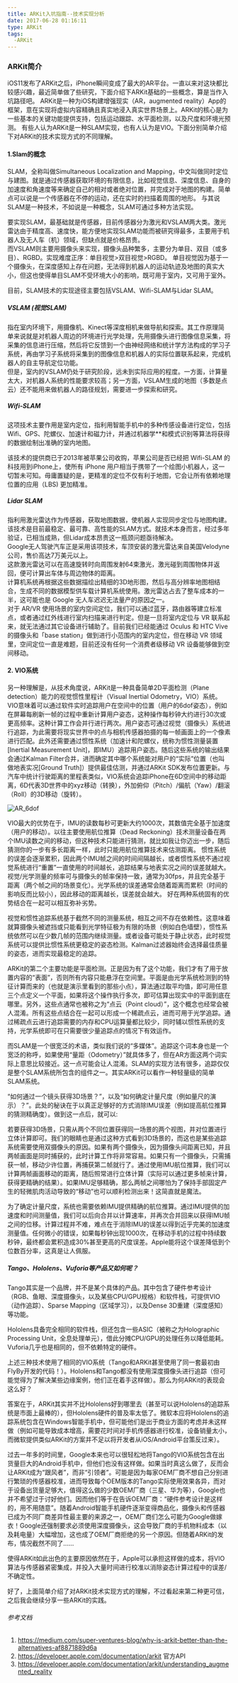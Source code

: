 ```yaml
---
title: ARKit入坑指南--技术实现分析  
date: 2017-06-28 01:16:11
type: ARKit
tags:
  -ARKit
---
```


### ARKit简介

  iOS11发布了ARKit之后，iPhone瞬间变成了最大的AR平台。一直以来对这块都比较感兴趣，最近简单做了些研究，下面介绍下ARKit基础的一些概念，算是当作入坑路径吧。
  ARKit是一种为iOS构建增强现实（AR，augmented reality）App的框架，意在实现将虚拟内容精确且真实地浸入真实世界场景上。ARKit的核心是为一些基本的关键功能提供支持，包括运动跟踪、水平面检测，以及尺度和环境光预测。
  有些人认为ARKit是一种SLAM实现，也有人认为是VIO。下面分别简单介绍下对ARKit的技术实现方式的不同理解。

#### 1.Slam的概念  

  SLAM，全称叫做Simultaneous Localization and Mapping，中文叫做同时定位与建图。就是通过传感器获取环境的有限信息，比如视觉信息、深度信息、自身的加速度和角速度等来确定自己的相对或者绝对位置，并完成对于地图的构建。简单点可以说是一个传感器在不停的运动，还在实时的扫描着周围的地形。
  与其说SLAM是一种技术，不如说是一种概念，SLAM可通过多种方法实现。

  要实现SLAM，最基础就是传感器，目前传感器分为激光和VSLAM两大类。激光雷达由于精度高、速度快，能方便地实现SLAM功能而被研究得最多，主要用于机器人及无人车（机）领域，但缺点就是价格昂贵。   
  而VSLAM则主要用摄像头来实现，摄像头品种繁多，主要分为单目、双目（或多目）、RGBD。实现难度正序：单目视觉>双目视觉>RGBD。  单目视觉因为基于一个摄像头，在深度感知上存在问题，无法得到机器人的运动轨迹及地图的真实大小，但这也使得单目SLAM不受环境大小的影响，既可用于室内，又可用于室外。

  目前，SLAM技术的实现途径主要包括VSLAM、Wifi-SLAM与Lidar SLAM。

  <!--more-->
##### VSLAM (视觉SLAM)  

  指在室内环境下，用摄像机、Kinect等深度相机来做导航和探索。其工作原理简单来说就是对机器人周边的环境进行光学处理，先用摄像头进行图像信息采集，将采集的信息进行压缩，然后将它反馈到一个由神经网络和统计学方法构成的学习子系统，再由学习子系统将采集到的图像信息和机器人的实际位置联系起来，完成机器人的自主导航定位功能。  
  但是，室内的VSLAM仍处于研究阶段，远未到实际应用的程度。一方面，计算量太大，对机器人系统的性能要求较高；另一方面，VSLAM生成的地图（多数是点云）还不能用来做机器人的路径规划，需要进一步探索和研究。

##### Wifi-SLAM

  这项技术主要作用是室内定位，指利用智能手机中的多种传感设备进行定位，包括Wifi、GPS、陀螺仪、加速计和磁力计，并通过机器学**和模式识别等算法将获得的数据绘制出准确的室内地图。

  该技术的提供商已于2013年被苹果公司收购，苹果公司是否已经把 Wifi-SLAM 的科技用到iPhone上，使所有 iPhone 用户相当于携带了一个绘图小机器人，这一切暂未可知。毋庸置疑的是，更精准的定位不仅有利于地图，它会让所有依赖地理位置的应用（LBS) 更加精准。

##### Lidar SLAM

  指利用激光雷达作为传感器，获取地图数据，使机器人实现同步定位与地图构建。该技术是目前最稳定、最可靠、高性能的SLAM方式。就技术本身而言，经过多年验证，已相当成熟，但Lidar成本昂贵这一瓶颈问题亟待解决。  
  Google无人驾驶汽车正是采用该项技术，车顶安装的激光雷达来自美国Velodyne公司，售价高达7万美元以上。  
  这款激光雷达可以在高速旋转时向周围发射64束激光，激光碰到周围物体并返回，便可计算出车体与周边物体的距离。  
  计算机系统再根据这些数据描绘出精细的3D地形图，然后与高分辨率地图相结合，生成不同的数据模型供车载计算机系统使用。激光雷达占去了整车成本的一半，这可能也是 Google 无人车迟迟无法量产的原因之一。  
  对于 AR/VR 使用场景的室内空间定位，我们可以通过蓝牙，路由器等建立标准点，或者通过红外线进行室内扫描来进行判定。但是一旦将室内定位与 VR 联系起来，就无法通过其它设备进行辅助了。目前我们已经能通过 Oculus 和 HTC Vive 的摄像头和「base station」做到进行小范围内的室内定位，但在移动 VR 领域里，空间定位一直是难题，目前还没有任何一个消费者级移动 VR 设备能够做到空间移动。

#### 2. VIO系统  

  另一种理解是，从技术角度说，ARKit是一种具备简单2D平面检测（Plane detection）能力的视觉惯性里程计（Visual Inertial Odometry，VIO）系统。VIO意味着可以通过软件实时追踪用户在空间中的位置（用户的6dof姿态），例如在屏幕每刷新一帧的过程中重新计算用户姿态，这种操作每秒钟大约进行30次或更高频率。这种计算工作会并行进行两次。用户姿态可通过视觉（摄像头）系统进行追踪，为此需要将现实世界中的点与相机传感器拍摄的每一帧画面上的一个像素进行匹配。此外还需要通过惯性系统（加速计和陀螺仪，统称为惯性测量装置[Inertial Measurement Unit]，即IMU）追踪用户姿态。随后这些系统的输出结果会通过Kalman Filter合并，进而确定其中哪个系统能对用户的“实际”位置（也叫做地表实况[Ground Truth]）提供最佳估测，并通过ARKit SDK发布位置更新。与汽车中统计行驶距离的里程表类似，VIO系统会追踪iPhone在6D空间中的移动距离，6D代表3D世界中的xyz移动（转换），外加俯仰（Pitch）/偏航（Yaw）/翻滚（Roll）的3D移动（旋转）。

  ![AR_6dof](http://ojca2gwha.bkt.clouddn.com/AR_6DOF.jpg)

  VIO最大的优势在于，IMU的读数每秒可更新大约1000次，其数值完全基于加速度（用户的移动）。以往主要使用航位推算（Dead Reckoning）技术测量设备在两个IMU读数之间的移动，但这种技术只能进行猜测，就比如我让你迈出一步，随后猜测你的一步有多长距离一样，此时只能用航位推算技术来估测距离。
  惯性系统的误差会逐渐累积，因此两个IMU帧之间的时间间隔越长，或者惯性系统不通过视觉系统进行“重置”一直使用的时间越长，追踪结果与地表实况之间的误差就越大。视觉/光学测量的频率可与摄像头的帧率保持一致，通常为30fps，并且完全基于距离（两个帧之间的场景变化）。光学系统的误差通常会随着距离而累积（时间的影响反而比较小），因此移动的距离越长，误差就会越大。 好在两种系统固有的优势结合在一起可以相互弥补劣势。

  视觉和惯性追踪系统基于截然不同的测量系统，相互之间不存在依赖性。这意味着就算摄像头被遮挡或只能看到光学特征极为有限的场景（例如白色墙壁），惯性系统依然可以在少数几帧的范围内继续测量。或者设备可能处于静止状态，此时视觉系统可以提供比惯性系统更稳定的姿态检测。Kalman过滤器始终会选择最佳质量的姿态，进而实现最稳定的追踪。

  ARKit的第二个主要功能是平面检测。正是因为有了这个功能，我们才有了用于放置内容的“表面”，否则所有内容只能悬浮在空间里。平面是由光学系统检测到的特征计算而来的（也就是演示里看到的那些小点），算法通过取平均值，即可用任意三个点定义一个平面，如果将这个操作执行多次，即可估算出现实中的平面到底在哪里。另外，这些点通常也被称之为“点云（Point cloud）”，这个概念也经常会被人混淆。所有这些点结合在一起可以形成一个稀疏点云，进而可用于光学追踪。通过稀疏点云进行追踪需要的内存和CPU运算量都比较少，同时辅以惯性系统的支持，光学系统即可在只需要很少量追踪点的情况下有效运作。

  而SLAM是一个很宽泛的术语，类似我们说的“多媒体”。追踪这个词本身也是一个宽泛的称呼，如果使用“量距（Odometry）”就具体多了，但在AR方面这两个词实际上意思比较接近。这一点可能会让人混淆。SLAM的实现方法有很多，追踪仅仅是整个SLAM系统所包含的组件之一。其实ARKit可以看作一种轻量级的简单SLAM系统。

  “如何通过一个镜头获得3D场景？”，以及“如何确定计量尺度（例如量尺的演示）？”。此处的秘诀在于以真正足够好的方式消除IMU误差（例如提高航位推算的猜测精确度）。做到这一点后，就可以:  

  若要获得3D场景，只需从两个不同位置获得同一场景的两个视图，并对位置进行立体计算即可。我们的眼睛也是通过这种方式看到3D场景的，而这也是某些追踪系统需要使用双摄像头的原因。如果有两个摄像头，因为摄像头间距离已知，并且两帧画面是同时捕获的，此时计算工作将非常容易。如果只有一个摄像头，只需捕获一帧，移动少许位置，再捕获第二帧就行了。通过使用IMU航位推算，我们可以计算两帧画面移动的距离，随后照常进行立体计算（实际可以通过更多帧来计算，获得更精确的结果）。如果IMU足够精确，那么两帧之间哪怕为了保持手部固定产生的轻微肌肉活动导致的“移动”也可以顺利检测出来！这简直就是魔法。

  为了确定计量尺度，系统也需要依赖IMU提供精确的航位推算。通过IMU提供的加速度和时间测量值，我们可以后向合并以计算速率，并再次合并回来以获得IMU帧之间的位移。计算过程并不难，难点在于消除IMU的误差以得到近乎完美的加速度测量值。任何微小的错误，如果每秒钟出现1000次，在移动手机的过程中持续数秒钟，最终都会累积造成30%甚至更高的尺度误差。Apple能将这个误差降低到个位数百分率，这真是让人佩服。

#####  Tango、Hololens、Vuforia等产品又如何呢？
  Tango其实是一个品牌，并不是某个具体的产品。其中包含了硬件参考设计（RGB、鱼眼、深度摄像头，以及某些CPU/GPU规格）和软件栈，可提供VIO（动作追踪）、Sparse Mapping（区域学习），以及Dense 3D重建（深度感知）等功能。

  Hololens具备完全相同的软件栈，但还包含一些ASIC（被称之为Holographic Processing Unit，全息处理单元），借此分摊CPU/GPU的处理任务以降低能耗。  
  Vuforia几乎也是相同的，但不依赖特定的硬件。

  上述三种技术使用了相同的VIO系统（Tango和ARKit甚至使用了同一套最初由FlyBy开发的代码！）。Hololens和Tango都没有使用深度摄像头进行追踪（但可能觉得为了解决某些边缘案例，他们正在着手这样做）。那么为何ARKit的表现会这么好？

  答案在于，ARKit其实并不比Hololens好到哪里去（甚至可以说Hololens的追踪系统是市面上最棒的），但Hololens硬件的普及率太低了。微软本应将Hololens的追踪系统包含在Windows智能手机中，但可能他们是出于商业方面的考虑并未这样做（例如可能导致成本增高，需要花时间对手机传感器进行校准，设备销量太小，而微软提供类似ARKit的方案并不足以将开发者从iOS/Android平台策反过来）。

  过去一年多的时间里，Google本来也可以很轻松地将Tango的VIO系统包含在出货量巨大的Android手机中，但他们也没有这样做。如果当时真这么做了，反而会让ARKit成为“跟风者”，而非“引领者”。可能是因为每家OEM厂商不想自己分别进行繁琐的传感器校准，进而导致每个OEM版本的Tango实际使用效果各异，而对于设备出货量足够大，值得这么做的少数OEM厂商（三星、华为等），Google也并不希望过于讨好他们。因而他们等于在告诉OEM厂商：“硬件参考设计是这样的，用不用随意”。随着Android智能手机硬件逐渐变得商品化，摄像头和传感器已成为不同厂商差异性最主要的来源之一，OEM厂商们怎么可能为Google做嫁衣！Google还强制要求必须使用深度摄像头，这会导致厂商的手机物料成本（以及耗电量）大幅增加，这也成了OEM厂商拒绝的另一个原因。但随着ARKit的发布，情况截然不同了……

  使得ARKit如此出色的主要原因依然在于，Apple可以承担这样做的成本，将VIO算法与传感器紧密集成，并投入大量时间进行校准以消除姿态计算过程中的误差/不确定性。

  好了，上面简单介绍了对ARKit技术实现方式的理解，不过看起来第二种更可信，之后我会继续分享一些ARKit的实践。

###### 参考文档　
1. https://medium.com/super-ventures-blog/why-is-arkit-better-than-the-alternatives-af8871889d6a  
2. https://developer.apple.com/documentation/arkit 官方API
3. https://developer.apple.com/documentation/arkit/understanding_augmented_reality
